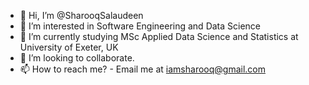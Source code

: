 - 👋 Hi, I’m @SharooqSalaudeen
- 👀 I’m interested in Software Engineering and Data Science
- 🌱 I’m currently studying MSc Applied Data Science and Statistics at University of Exeter, UK
- 💞️ I’m looking to collaborate.
- 📫 How to reach me? - Email me at iamsharooq@gmail.com

<!---
SharooqSalaudeen/SharooqSalaudeen is a ✨ special ✨ repository because its `README.md` (this file) appears on your GitHub profile.
You can click the Preview link to take a look at your changes.
--->
